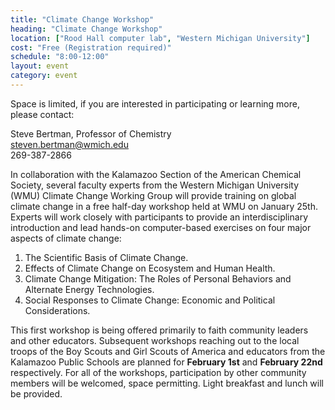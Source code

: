 ```yaml
---
title: "Climate Change Workshop"
heading: "Climate Change Workshop"
location: ["Rood Hall computer lab", "Western Michigan University"]
cost: "Free (Registration required)"
schedule: "8:00-12:00"
layout: event
category: event
---
```


Space is limited, if you are interested in participating or learning more, please contact:

<p>
  Steve Bertman, Professor of Chemistry<br />
  <a href="mailto:steven.bertman@wmich.edu" title="E-mail Steven Bertman">
    steven.bertman@wmich.edu
  </a><br />
  269-387-2866
</p>


In collaboration with the Kalamazoo Section of the American Chemical
Society, several faculty experts from the Western Michigan University
(WMU) Climate Change Working Group will provide training on global
climate change in a free half-day workshop held at WMU on January
25th.  Experts will work closely with participants to provide an
interdisciplinary introduction and lead hands-on computer-based
exercises on four major aspects of climate change:

1. The Scientific Basis of Climate Change.
2. Effects of Climate Change on Ecosystem and Human Health.
3. Climate Change Mitigation:  The Roles of Personal Behaviors and Alternate Energy Technologies.
4. Social Responses to Climate Change:  Economic and Political Considerations.

This first workshop is being offered primarily to faith community
leaders and other educators. Subsequent workshops reaching out to the
local troops of the Boy Scouts and Girl Scouts of America and
educators from the Kalamazoo Public Schools are planned for **February
1st** and **February 22nd** respectively. For all of the workshops,
participation by other community members will be welcomed, space
permitting. Light breakfast and lunch will be provided.
